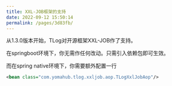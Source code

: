 ```yaml
---
title: XXL-JOB框架的支持
date: 2022-09-12 15:50:14
permalink: /pages/3d83fb/
---
```


从1.3.0版本开始，TLog对开源框架XXL-JOB作了支持。

在springboot环境下，你无需作任何改动。只需引入依赖包即可生效。

而在spring native环境下，你需要额外配置一行

```xml
<bean class="com.yomahub.tlog.xxljob.aop.TLogXxlJobAop"/>
```